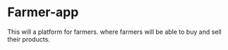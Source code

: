 # Farmer-app

This will a platform for farmers. where farmers will be able to buy and sell their products.

